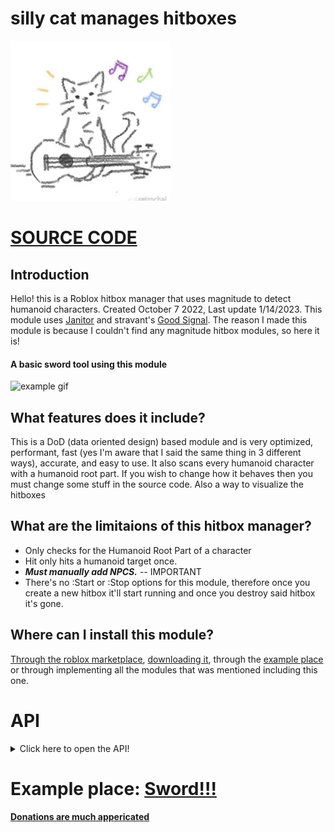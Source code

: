 # silly cat manages hitboxes
![silly cat who manages the hitbox](https://github.com/EricPokemon/silly-cat-manages-hitboxes/blob/main/7f27964d7018b45a0ebbb012216e81cd.png)
# [SOURCE CODE](https://github.com/EricPokemon/silly-cat-manages-hitboxes/blob/main/HitboxManager.lua)
## Introduction
Hello! this is a Roblox hitbox manager that uses magnitude to detect humanoid characters. Created October 7 2022, Last update 1/14/2023. This module uses [Janitor](https://github.com/howmanysmall/Janitor) and stravant's [Good Signal](https://devforum.roblox.com/t/lua-signal-class-comparison-optimal-goodsignal-class/1387063). The reason I made this module is because I couldn't find any magnitude hitbox modules, so here it is!

#### A basic sword tool using this module
![example gif](https://gyazo.com/813a91f9b35b2935e9fc562d55be7960.gif)

## What features does it include?
This is a DoD (data oriented design) based module and is very optimized, performant, fast (yes I'm aware that I said the same thing in 3 different ways), accurate, and easy to use. It also scans every humanoid character with a humanoid root part. If you wish to change how it behaves then you must change some stuff in the source code. Also a way to visualize the hitboxes
## What are the limitaions of this hitbox manager?
- Only checks for the Humanoid Root Part of a character
- Hit only hits a humanoid target once.
- ***Must manually add NPCS.*** -- IMPORTANT
- There's no :Start or :Stop options for this module, therefore once you create a new hitbox it'll start running and once you destroy said hitbox it's gone.
## Where can I install this module?
[Through the roblox marketplace](https://www.roblox.com/library/11204552320/silly-cat-manages-hitbox), [downloading it](https://github.com/EricPokemon/silly-cat-manages-hitboxes/blob/main/silly%20cat%20manages%20hitboxes.rbxm), through the [example place](https://www.roblox.com/games/11205345452/silly-cat-manages-hitboxes-Example-Place) or through implementing all the modules that was mentioned including this one.

# API
<details>
<summary>Click here to open the API!</summary>

## Functions
### *[Void](https://create.roblox.com/docs/scripting/luau/nil) HitboxManager.AddCharacter(character)*
Adds a character to the hitbox manager. Will automatically clean up when the character is dead or is :Destroy().

```lua
local NPCS = workspace.NPCS --path to your npcs 
for _,NPC in pairs(workspace.NPCS:GetChildren()) do -- this is how you add npcs who are in a folder.
	hitboxManager:AddCharacter(NPC) --Now the NPC is added it'll now be affected by the hitboxes!
end
```
  
### *[Dictonary](https://create.roblox.com/docs/education/coding-5/intro-to-dictionaries) HitboxManager.new(hitboxPart:[BasePart](https://create.roblox.com/docs/education/coding-5/intro-to-dictionaries](https://create.roblox.com/docs/reference/engine/classes/BasePart)), range:[number](https://create.roblox.com/docs/scripting/luau/numbers), duration:[number](https://create.roblox.com/docs/scripting/luau/numbers), character:[Models](https://create.roblox.com/docs/building-and-visuals/studio-modeling/model-objects)))*
Creates a new hitbox.
- hitboxPart: is where the magnitude hitbox will project and scan around
- range: is the range of the magnitude
- duration: how long the hitbox last in seconds
- character: character(s) is immune to the hitbox. The hitbox won't scan these characters. This can be a table with characters or just a single character that's not in a table. This is ***OPTIONAL***
- Returns the dictonary of the hitbox where you can send it in HitboxManager.Destroy(Hitbox dictonary) to prematurely stop the hitbox.
```lua
local newHitbox = hitboxManager.new(Handle,3,1,Character) --creates a new magnitude hitbox that will scan around Handle with a range of 3 and will last 1 second. Variable Character will be ignored.
-- OR
local newHitbox = hitboxManager.new(Handle,3,1,{Character1, Character2, Character3}) -- Put multiple character that's immune by inserting them in a table.
```

### *[Void](https://create.roblox.com/docs/scripting/luau/nil) HitboxManager.Destroy(Hitbox dictonary)*
Prematurely stops the hitbox and destroying it. Therefore cleaning up signals and gets garbaged collected next frame. Also [voiding](https://create.roblox.com/docs/scripting/luau/nil) itself.
```lua
local newHitbox = hitboxManager.new(Handle,3,1,Character) --creates a new magnitude hitbox that will scan around Handle with a range of 3 and will last 1 second. Variable Character will be ignored.
task.wait(.5)
hitboxManager.Destroy() --force destroys the hitbox in .5 seconds. This is before the silly cat destroys the hitbox.
```

## Events
### *[RBXScriptSignal](https://create.roblox.com/docs/reference/engine/datatypes/RBXScriptSignal) .Hit([Humanoid](https://create.roblox.com/docs/reference/engine/classes/Humanoid))*
Fire when a humanoid character is in range of the hitbox. This will return the humanoid of the humanoid Character.
```lua
local newHitbox = hitboxManager.new(Handle,3,1,Character) --creates a new magnitude hitbox that will scan around Handle with a range of 3 and will last 1 second. Variable Character will be ignored.
newHitbox.Hit:Connect(function(enemyHumanoid) --any humanoid who's in the hitbox radius will take 15 damage.
  enemyHumanoid:TakeDamage(15)
end)
```

## Properties
### *[Table](https://create.roblox.com/docs/scripting/luau/tables) .IsImmune*
Humanoid characters that were already hit by the hitbox, therefore immune to the hitbox. You can add multiple humanoid characters into this hitbox to make them immune from the hitbox. Great for removing friendly fire in games.
```lua
local newHitbox = hitboxManager.new(Handle,3,1) --creates a new magnitude hitbox that will scan around Handle with a range of 3 and will last 1 second. There's no character's who's immune yet.
newHitbox.IsImmune = {
  Character,
  Character1,
  Character2,
  ect.
}--These guys in the '.IsImmune' table won't take 15 damage if they're in the hitbox!
newHitbox.Hit:Connect(function(enemyHumanoid) --any humanoid who's in the hitbox radius will take 15 damage.
  enemyHumanoid:TakeDamage(15)
end)
```

### *[number](https://create.roblox.com/docs/scripting/luau/numbers) .Range*
The range/size of the hitbox. Thic can be changed anytime while the hitbox is active (before the duration is over or before it gets destroyed). **Do note that visuals doesn't update when the range changes.**
```lua
local newHitbox = hitboxManager.new(Handle,3,1,Character) --creates a new magnitude hitbox that will scan around Handle with a range of 3 and will last 1 second. Variable Character will be ignored.
newHitbox.Hit:Connect(function(enemyHumanoid) --any humanoid who's in the hitbox radius will take 15 damage.
  enemyHumanoid:TakeDamage(15)
end)
newHitbox.Range = 15 --changes the range from 3 to 15!!
```
</details>

# Example place: [Sword!!!](https://www.roblox.com/games/11205345452/silly-cat-manages-hitboxes-Example-Place)
#### [Donations are much appericated](https://www.roblox.com/catalog/10528629289/Donate-to-the-developers)

